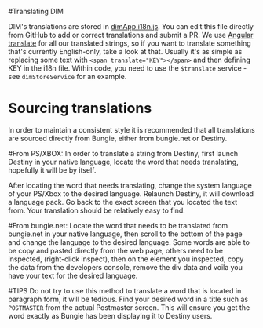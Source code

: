 #Translating DIM

DIM's translations are stored in [dimApp.i18n.js](https://github.com/DestinyItemManager/DIM/blob/dev/app/scripts/dimApp.i18n.js). You can edit this file directly from GitHub to add or correct translations and submit a PR. We use [Angular translate](https://angular-translate.github.io/docs/#/guide/02_getting-started) for all our translated strings, so if you want to translate something that's currently English-only, take a look at that. Usually it's as simple as replacing some text with `<span translate="KEY"></span>` and then defining KEY in the i18n file. Within code, you need to use the `$translate` service - see `dimStoreService` for an example.

# Sourcing translations

In order to maintain a consistent style it is recommended that all translations are sourced directly from Bungie, either from bungie.net or Destiny.  

#From PS/XBOX:
In order to translate a string from Destiny, first launch Destiny in your native language, locate the word that needs translating, hopefully it will be by itself.  

After locating the word that needs translating, change the system language of your PS/Xbox to the desired language. Relaunch Destiny, it will download a language pack. Go back to the exact screen that you located the text from. Your translation should be relatively easy to find.  

#From bungie.net:
Locate the word that needs to be translated from bungie.net in your native language, then scroll to the bottom of the page and change the language to the desired language. Some words are able to be copy and pasted directly from the web page, others need to be inspected, (right-click inspect), then on the element you inspected, copy the data from the developers console, remove the div data and voila you have your text for the desired language.  

#TIPS
Do not try to use this method to translate a word that is located in paragraph form, it will be tedious. Find your desired word in a title such as `POSTMASTER` from the actual Postmaster screen. This will ensure you get the word exactly as Bungie has been displaying it to Destiny users.
